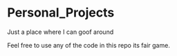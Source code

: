 # Personal_Projects
Just a place where I can goof around


Feel free to use any of the code in this repo its fair game.

